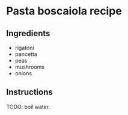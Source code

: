 # Pasta boscaiola recipe


## Ingredients

- rigatoni
- pancetta
- peas
- mushrooms
- onions


## Instructions

TODO: boil water.
